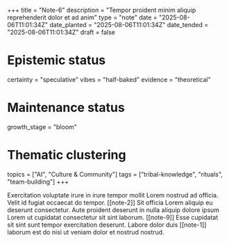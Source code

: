 +++
title = "Note-6"
description = "Tempor proident minim aliquip reprehenderit dolor et ad anim"
type = "note"
date = "2025-08-06T11:01:34Z"
date_planted = "2025-08-06T11:01:34Z"
date_tended = "2025-08-06T11:01:34Z"
draft = false
# Epistemic status
certainty = "speculative"
vibes = "half-baked"
evidence = "theoretical"
# Maintenance status
growth_stage = "bloom"
# Thematic clustering
topics = ["AI", "Culture & Community"]
tags = ["tribal-knowledge", "rituals", "team-building"]
+++

Exercitation voluptate irure in irure tempor mollit Lorem nostrud ad officia. Velit id fugiat occaecat do tempor. [[note-2]] Sit officia Lorem aliquip eu deserunt consectetur. Aute proident deserunt in nulla aliquip dolore ipsum Lorem ut cupidatat consectetur sit sint laborum. [[note-9]] Esse cupidatat sit sint sunt tempor exercitation deserunt. Labore dolor duis [[note-1]] laborum est do nisi ut veniam dolor et nostrud nostrud.
